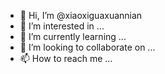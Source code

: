 - 👋 Hi, I’m @xiaoxiguaxuannian
- 👀 I’m interested in ...
- 🌱 I’m currently learning ...
- 💞️ I’m looking to collaborate on ...
- 📫 How to reach me ...

<!---
xiaoxiguaxuannian/xiaoxiguaxuannian is a ✨ special ✨ repository because its `README.md` (this file) appears on your GitHub profile.
You can click the Preview link to take a look at your changes.
--->
